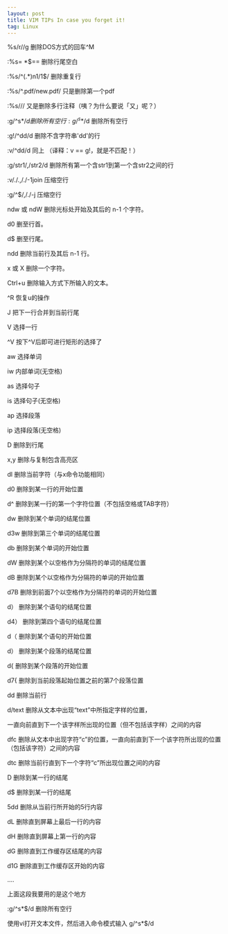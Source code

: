 ```yaml
---
layout: post
title: VIM TIPs In case you forget it! 
tag: Linux
---
```




%s/r//g 删除DOS方式的回车^M 

:%s= *$== 删除行尾空白 

:%s/^(.*)n1/1$/ 删除重复行 

:%s/^.pdf/new.pdf/ 只是删除第一个pdf 

:%s/<!--_.-->// 又是删除多行注释（咦？为什么要说「又」呢？） 

:g/^s*$/d 删除所有空行 :g/^s*$/d 删除所有空行 

:g!/^dd/d 删除不含字符串'dd'的行 

:v/^dd/d 同上 （译释：v == g!，就是不匹配！） 

:g/str1/,/str2/d 删除所有第一个含str1到第一个含str2之间的行

:v/./.,/./-1join 压缩空行 

:g/^$/,/./-j 压缩空行 

ndw 或 ndW 删除光标处开始及其后的 n-1 个字符。 

d0 删至行首。 

d$ 删至行尾。 

ndd 删除当前行及其后 n-1 行。 

x 或 X 删除一个字符。 

Ctrl+u 删除输入方式下所输入的文本。 

^R 恢复u的操作 

J 把下一行合并到当前行尾 

V 选择一行 

^V 按下^V后即可进行矩形的选择了 

aw 选择单词 

iw 内部单词(无空格) 

as 选择句子 

is 选择句子(无空格) 

ap 选择段落 

ip 选择段落(无空格) 

D 删除到行尾 

x,y 删除与复制包含高亮区 

dl 删除当前字符（与x命令功能相同） 

d0 删除到某一行的开始位置 

d^ 删除到某一行的第一个字符位置（不包括空格或TAB字符） 

dw 删除到某个单词的结尾位置 

d3w 删除到第三个单词的结尾位置 

db 删除到某个单词的开始位置 

dW 删除到某个以空格作为分隔符的单词的结尾位置 

dB 删除到某个以空格作为分隔符的单词的开始位置 

d7B 删除到前面7个以空格作为分隔符的单词的开始位置 

d） 删除到某个语句的结尾位置 

d4） 删除到第四个语句的结尾位置 

d（ 删除到某个语句的开始位置 

d） 删除到某个段落的结尾位置 

d{ 删除到某个段落的开始位置 

d7{ 删除到当前段落起始位置之前的第7个段落位置 

dd 删除当前行 

d/text 删除从文本中出现“text”中所指定字样的位置， 

一直向前直到下一个该字样所出现的位置（但不包括该字样）之间的内容 

dfc 删除从文本中出现字符“c”的位置，一直向前直到下一个该字符所出现的位置（包括该字符）之间的内容 

dtc 删除当前行直到下一个字符“c”所出现位置之间的内容 

D 删除到某一行的结尾 

d$ 删除到某一行的结尾 

5dd 删除从当前行所开始的5行内容 

dL 删除直到屏幕上最后一行的内容 

dH 删除直到屏幕上第一行的内容 

dG 删除直到工作缓存区结尾的内容 

d1G 删除直到工作缓存区开始的内容

....

上面这段我要用的是这个地方

:g/^s*$/d 删除所有空行

使用vi打开文本文件，然后进入命令模式输入 g/^s*$/d



